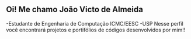 ## Oi! Me chamo João Victo de Almeida
-Estudante de Engenharia de Computação ICMC/EESC -USP
Nesse perfil você encontrará projetos e portifólios de códigos desenvolvidos por mim!!
